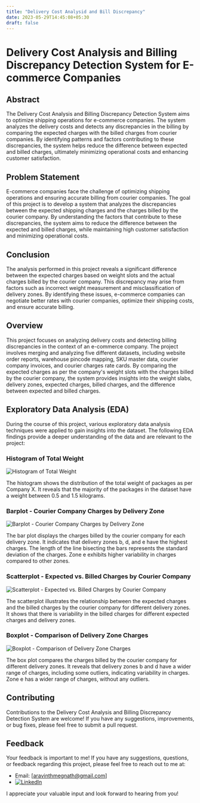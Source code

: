 ```yaml
---
title: "Delivery Cost Analysid and Bill Discrepancy"
date: 2023-05-29T14:45:08+05:30
draft: false
---
```


# Delivery Cost Analysis and Billing Discrepancy Detection System for E-commerce Companies

## Abstract
The Delivery Cost Analysis and Billing Discrepancy Detection System aims to optimize shipping operations for e-commerce companies. The system analyzes the delivery costs and detects any discrepancies in the billing by comparing the expected charges with the billed charges from courier companies. By identifying patterns and factors contributing to these discrepancies, the system helps reduce the difference between expected and billed charges, ultimately minimizing operational costs and enhancing customer satisfaction.

## Problem Statement
E-commerce companies face the challenge of optimizing shipping operations and ensuring accurate billing from courier companies. The goal of this project is to develop a system that analyzes the discrepancies between the expected shipping charges and the charges billed by the courier company. By understanding the factors that contribute to these discrepancies, the system aims to reduce the difference between the expected and billed charges, while maintaining high customer satisfaction and minimizing operational costs.

## Conclusion
The analysis performed in this project reveals a significant difference between the expected charges based on weight slots and the actual charges billed by the courier company. This discrepancy may arise from factors such as incorrect weight measurement and misclassification of delivery zones. By identifying these issues, e-commerce companies can negotiate better rates with courier companies, optimize their shipping costs, and ensure accurate billing.

## Overview
This project focuses on analyzing delivery costs and detecting billing discrepancies in the context of an e-commerce company. The project involves merging and analyzing five different datasets, including website order reports, warehouse pincode mapping, SKU master data, courier company invoices, and courier charges rate cards. By comparing the expected charges as per the company's weight slots with the charges billed by the courier company, the system provides insights into the weight slabs, delivery zones, expected charges, billed charges, and the difference between expected and billed charges.



## Exploratory Data Analysis (EDA)

During the course of this project, various exploratory data analysis techniques were applied to gain insights into the dataset. The following EDA findings provide a deeper understanding of the data and are relevant to the project:

### Histogram of Total Weight
![Histogram of Total Weight](https://github.com/Aravinth-Megnath/Data-analysis-project--Delivery-cost/assets/120720408/b41fdeec-e2e2-4c7f-b59e-70a1490fa24d)

The histogram shows the distribution of the total weight of packages as per Company X. It reveals that the majority of the packages in the dataset have a weight between 0.5 and 1.5 kilograms.

### Barplot - Courier Company Charges by Delivery Zone
![Barplot - Courier Company Charges by Delivery Zone](https://github.com/Aravinth-Megnath/Data-analysis-project--Delivery-cost/assets/120720408/e672859d-0403-4ae9-adc9-31b59e287770)

The bar plot displays the charges billed by the courier company for each delivery zone. It indicates that delivery zones b, d, and e have the highest charges. The length of the line bisecting the bars represents the standard deviation of the charges. Zone e exhibits higher variability in charges compared to other zones.

### Scatterplot - Expected vs. Billed Charges by Courier Company
![Scatterplot - Expected vs. Billed Charges by Courier Company](https://github.com/Aravinth-Megnath/Data-analysis-project--Delivery-cost/assets/120720408/acda5208-fc11-4693-b68f-37c99f7fae70)

The scatterplot illustrates the relationship between the expected charges and the billed charges by the courier company for different delivery zones. It shows that there is variability in the billed charges for different expected charges and delivery zones.

### Boxplot - Comparison of Delivery Zone Charges
![Boxplot - Comparison of Delivery Zone Charges](https://github.com/Aravinth-Megnath/Data-analysis-project--Delivery-cost/assets/120720408/ce8e94f3-9ce5-493d-b0b9-1adc0011e5d6)


The box plot compares the charges billed by the courier company for different delivery zones. It reveals that delivery zones b and d have a wider range of charges, including some outliers, indicating variability in charges. Zone e has a wider range of charges, without any outliers.




## Contributing
Contributions to the Delivery Cost Analysis and Billing Discrepancy Detection System are welcome! If you have any suggestions, improvements, or bug fixes, please feel free to submit a pull request.



## Feedback

Your feedback is important to me! If you have any suggestions, questions, or feedback regarding this project, please feel free to reach out to me at:

- Email: [aravinthmegnath@gmail.com]
- [![LinkedIn](https://img.shields.io/badge/LinkedIn-Connect-blue.svg)](https://www.linkedin.com/in/aravinth-meganathan-200667a1/)

I appreciate your valuable input and look forward to hearing from you!
